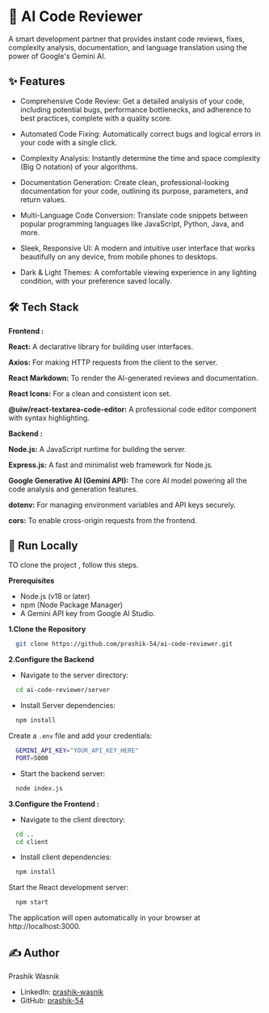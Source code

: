
# 🤖 AI Code Reviewer

A smart development partner that provides instant code reviews, fixes, complexity analysis, documentation, and language translation using the power of Google's Gemini AI.


## ✨ Features

- Comprehensive Code Review: Get a detailed analysis of your code, including potential bugs, performance bottlenecks, and adherence to best practices, complete with a quality score.

- Automated Code Fixing: Automatically correct bugs and logical errors in your code with a single click.

- Complexity Analysis: Instantly determine the time and space complexity (Big O notation) of your algorithms.

- Documentation Generation: Create clean, professional-looking documentation for your code, outlining its purpose, parameters, and return values.

- Multi-Language Code Conversion: Translate code snippets between popular programming languages like JavaScript, Python, Java, and more.

- Sleek, Responsive UI: A modern and intuitive user interface that works beautifully on any device, from mobile phones to desktops.

- Dark & Light Themes: A comfortable viewing experience in any lighting condition, with your preference saved locally.
## 🛠️ Tech Stack

**Frontend :**

**React:** A declarative library for building user interfaces.

**Axios:** For making HTTP requests from the client to the server.

**React Markdown:** To render the AI-generated reviews and documentation.

**React Icons:** For a clean and consistent icon set.

**@uiw/react-textarea-code-editor:** A professional code editor component with syntax highlighting.

**Backend :**

**Node.js:** A JavaScript runtime for building the server.

**Express.js:** A fast and minimalist web framework for Node.js.

**Google Generative AI (Gemini API):** The core AI model powering all the code analysis and generation features.

**dotenv:** For managing environment variables and API keys securely.

**cors:** To enable cross-origin requests from the frontend.


## 🚀 Run Locally

TO clone the project , follow this steps.

**Prerequisites**
- Node.js (v18 or later)
- npm (Node Package Manager)
- A Gemini API key from Google AI Studio.


**1.Clone the Repository**
```bash
  git clone https://github.com/prashik-54/ai-code-reviewer.git
```

**2.Configure the Backend**

- Navigate to the server directory:
```bash
  cd ai-code-reviewer/server
```

- Install Server dependencies:

```bash
  npm install
```
Create a ``` .env ``` file and add your credentials:
```bash
  GEMINI_API_KEY="YOUR_API_KEY_HERE"
  PORT=5000
```
- Start the backend server:
```bash
  node index.js
```
**3.Configure the Frontend :**

- Navigate to the client directory:
```bash
  cd ..
  cd client
```
- Install client dependencies:

```bash
  npm install
```
Start the React development server:
```bash
  npm start
```
The application will open automatically in your browser at http://localhost:3000.




## ✍️ Author

Prashik Wasnik
- LinkedIn: [prashik-wasnik](https://www.linkedin.com/in/prashik-wasnik/)
- GitHub: [prashik-54](https://github.com/prashik-54)



